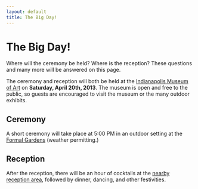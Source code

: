 ```yaml
---
layout: default
title: The Big Day!
---
```


# The Big Day!

Where will the ceremony be held? Where is the reception? These questions and many more will be answered on this page.

The ceremony and reception will both be held at the [Indianapolis Museum of Art](https://plus.google.com/115248395655812143119/about?gl=us&hl=en) on **Saturday, April 20th, 2013**. The museum is open and free to the public, so guests are encouraged to visit the museum or the many outdoor exhibits.

## Ceremony
A short ceremony will take place at 5:00 PM in an outdoor setting at the [Formal Gardens](http://www.imamuseum.org/about/facility-rentals/event-spaces/formal-garden) (weather permitting.)

## Reception
After the reception, there will be an hour of cocktails at the [nearby reception area](http://www.imamuseum.org/about/facility-rentals/event-spaces/deer-zink-pavillion), followed by dinner, dancing, and other festivities.

